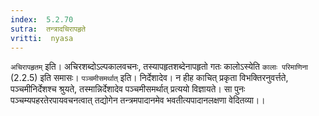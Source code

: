 ```yaml
---
index:  5.2.70
sutra:  तन्त्रादचिरापहृते
vritti:  nyasa
---
```


`अचिरापहृतम्` इति। अचिरशब्दोऽल्पकालवचनः, तस्यापहृतशब्देनापहृतो गतः कालोऽस्येति `कालाः परिमाणिना` (2.2.5) इति समासः। `पञ्चमीसमर्थात्` इति। निर्देशादेव। न हीह काचित् प्रकृता विभक्तिरनुवर्त्तते, पञ्चमीनिर्देशश्च श्रुयते, तस्मान्निर्देशादेव पञ्चमीसमर्थात् प्रत्ययो विज्ञायते। सा पुनः पञ्चम्यपहरतेरपायवचनत्वात् तद्योगेन तन्त्रमपादानमेव भवतीत्यपादानलक्षणा वेदितव्या।।

